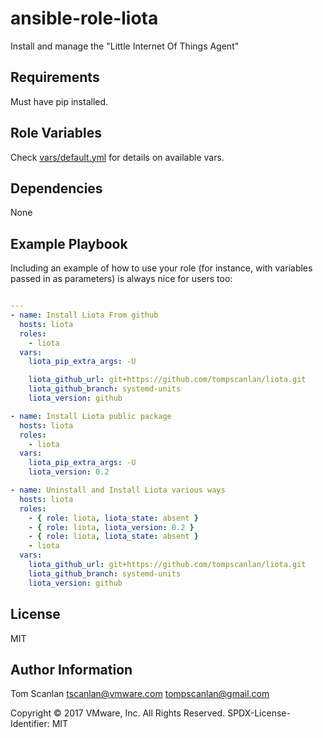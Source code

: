 ansible-role-liota
=========

Install and manage the "Little Internet Of Things Agent"

Requirements
------------

Must have pip installed.

Role Variables
--------------

Check [vars/default.yml](vars/default.yml) for details on available vars.

Dependencies
------------

None

Example Playbook
----------------

Including an example of how to use your role (for instance, with variables passed in as parameters) is always nice for users too:

```yaml

---
- name: Install Liota From github
  hosts: liota
  roles:
    - liota
  vars:
    liota_pip_extra_args: -U

    liota_github_url: git+https://github.com/tompscanlan/liota.git
    liota_github_branch: systemd-units
    liota_version: github

- name: Install Liota public package
  hosts: liota
  roles:
    - liota
  vars:
    liota_pip_extra_args: -U
    liota_version: 0.2

- name: Uninstall and Install Liota various ways
  hosts: liota
  roles:
    - { role: liota, liota_state: absent }
    - { role: liota, liota_version: 0.2 }
    - { role: liota, liota_state: absent }
    - liota
  vars:
    liota_github_url: git+https://github.com/tompscanlan/liota.git
    liota_github_branch: systemd-units
    liota_version: github

```

License
-------
MIT


Author Information
------------------

Tom Scanlan
tscanlan@vmware.com
tompscanlan@gmail.com

Copyright © 2017 VMware, Inc. All Rights Reserved.
SPDX-License-Identifier: MIT
